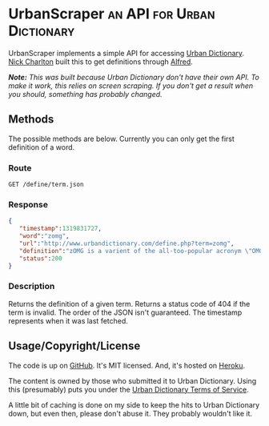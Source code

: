 <h1>UrbanScraper <span class="smallcaps">an API for Urban Dictionary</span></h1>

UrbanScraper implements a simple API for accessing [Urban Dictionary][]. [Nick 
Charlton][] built this to get definitions through [Alfred][].

_**Note:** This was built because Urban Dictionary don't have their own API. To make 
it work, this relies on screen scraping. If you don't get a result when you should, 
something has probably changed._ 

## Methods

The possible methods are below. Currently you can only get the first definition 
of a word.

### Route

```
GET /define/term.json
```

### Response

```json
{
   "timestamp":1319831727,
   "word":"zomg",
   "url":"http://www.urbandictionary.com/define.php?term=zomg",
   "definition":"zOMG is a varient of the all-too-popular acronym \"OMG\"",
   "status":200
}
```

### Description

Returns the definition of a given term. Returns a status code of 404 if the term is 
invalid. The order of the JSON isn't guaranteed. The timestamp represents when it 
was last fetched.

## Usage/Copyright/License

The code is up on [GitHub][]. It's MIT licensed. And, it's hosted on [Heroku][].

The content is owned by those who submitted it to Urban Dictionary. Using this 
(presumably) puts you under the [Urban Dictionary Terms of Service][tos].

A little bit of caching is done on my side to keep the hits to Urban Dictionary 
down, but even then, please don't abuse it. They probably wouldn't like it.

[Urban Dictionary]: http://urbandictionary.com/
[Nick Charlton]: http://nickcharlton.net/
[Alfred]: http://alfredapp.com/
[GitHub]: https://github.com/nickcharlton/urbanscraper
[Heroku]: http://heroku.com/
[tos]: http://www.urbandictionary.com/tos.php
